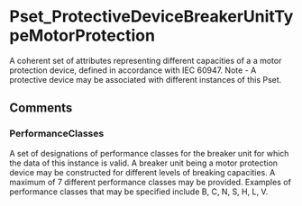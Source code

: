 # Pset_ProtectiveDeviceBreakerUnitTypeMotorProtection

A coherent set of attributes representing different capacities of a a motor protection device, defined in accordance with IEC 60947. Note - A protective device may be associated with different instances of this Pset.
<!-- end of short definition -->

## Comments

### PerformanceClasses

A set of designations of performance classes for the breaker unit for which the data of this instance is valid. A breaker unit being a motor protection device may be
constructed for different levels of breaking capacities. A maximum of 7 different
performance classes may be provided. Examples of performance classes that may be specified include B, C, N, S, H, L, V.


